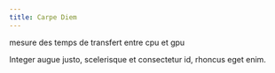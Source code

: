 ```yaml
---
title: Carpe Diem
---
```





mesure des temps de transfert entre cpu et gpu

Integer augue justo, scelerisque et consectetur id, rhoncus eget enim.
